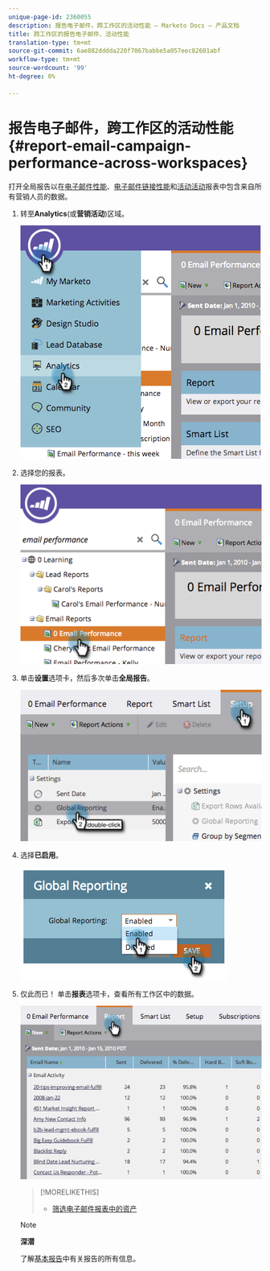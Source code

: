 ```yaml
---
unique-page-id: 2360055
description: 报告电子邮件，跨工作区的活动性能 — Marketo Docs — 产品文档
title: 跨工作区的报告电子邮件、活动性能
translation-type: tm+mt
source-git-commit: 6ae882dddda220f7067babbe5a057eec82601abf
workflow-type: tm+mt
source-wordcount: '99'
ht-degree: 0%

---
```



# 报告电子邮件，跨工作区的活动性能{#report-email-campaign-performance-across-workspaces}

打开全局报告以在[电子邮件性能](../../../../product-docs/email-marketing/email-programs/email-program-data/email-performance-report.md)、[电子邮件链接性能](../../../../product-docs/email-marketing/email-programs/email-program-data/email-link-performance-report.md)和[活动活动](../../../../product-docs/reporting/basic-reporting/report-types/campaign-activity-report.md)报表中包含来自所有营销人员的数据。[](../../../../product-docs/administration/workspaces-and-person-partitions/create-a-new-workspace.md)

1. 转至&#x200B;**Analytics**(或&#x200B;**营销活动**)区域。

   ![](assets/image2014-9-16-16-3a4-3a46.png)

1. 选择您的报表。

   ![](assets/image2014-9-16-16-3a4-3a51.png)

1. 单击&#x200B;**设置**&#x200B;选项卡，然后多次单击&#x200B;**全局报告**。

   ![](assets/image2014-9-16-16-3a4-3a58.png)

1. 选择&#x200B;**已启用**。

   ![](assets/image2014-9-16-16-3a5-3a4.png)

1. 仅此而已！ 单击&#x200B;**报表**&#x200B;选项卡，查看所有工作区中的数据。

   ![](assets/image2014-9-16-16-3a5-3a8.png)

   >[!MORELIKETHIS]
   >
   >
   >    
   >    
   >    * [筛选电子邮件报表中的资产](filter-assets-in-an-email-report.md)


   >[!NOTE]
   >
   >**深潜**
   >
   >
   >了解[基本报告](https://docs.marketo.com/display/docs/basic+reporting)中有关报告的所有信息。

